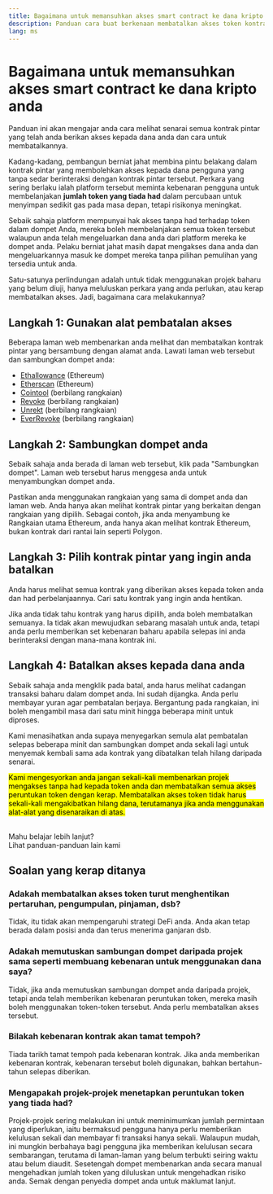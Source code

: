 ```yaml
---
title: Bagaimana untuk memansuhkan akses smart contract ke dana kripto anda
description: Panduan cara buat berkenaan membatalkan akses token kontrak pintar yang bersifat eksploitatif
lang: ms
---
```


# Bagaimana untuk memansuhkan akses smart contract ke dana kripto anda

Panduan ini akan mengajar anda cara melihat senarai semua kontrak pintar yang telah anda berikan akses kepada dana anda dan cara untuk membatalkannya.

Kadang-kadang, pembangun berniat jahat membina pintu belakang dalam kontrak pintar yang membolehkan akses kepada dana pengguna yang tanpa sedar berinteraksi dengan kontrak pintar tersebut. Perkara yang sering berlaku ialah platform tersebut meminta kebenaran pengguna untuk membelanjakan **jumlah token yang tiada had** dalam percubaan untuk menyimpan sedikit gas pada masa depan, tetapi risikonya meningkat.

Sebaik sahaja platform mempunyai hak akses tanpa had terhadap token dalam dompet Anda, mereka boleh membelanjakan semua token tersebut walaupun anda telah mengeluarkan dana anda dari platform mereka ke dompet anda. Pelaku berniat jahat masih dapat mengakses dana anda dan mengeluarkannya masuk ke dompet mereka tanpa pilihan pemulihan yang tersedia untuk anda.

Satu-satunya perlindungan adalah untuk tidak menggunakan projek baharu yang belum diuji, hanya meluluskan perkara yang anda perlukan, atau kerap membatalkan akses. Jadi, bagaimana cara melakukannya?

## Langkah 1: Gunakan alat pembatalan akses

Beberapa laman web membenarkan anda melihat dan membatalkan kontrak pintar yang bersambung dengan alamat anda. Lawati laman web tersebut dan sambungkan dompet anda:

- [Ethallowance](https://ethallowance.com/) (Ethereum)
- [Etherscan](https://etherscan.io/tokenapprovalchecker) (Ethereum)
- [Cointool](https://cointool.app/approve/eth) (berbilang rangkaian)
- [Revoke](https://revoke.cash/) (berbilang rangkaian)
- [Unrekt](https://app.unrekt.net/) (berbilang rangkaian)
- [EverRevoke](https://everrise.com/everrevoke/) (berbilang rangkaian)

## Langkah 2: Sambungkan dompet anda

Sebaik sahaja anda berada di laman web tersebut, klik pada "Sambungkan dompet". Laman web tersebut harus menggesa anda untuk menyambungkan dompet anda.

Pastikan anda menggunakan rangkaian yang sama di dompet anda dan laman web. Anda hanya akan melihat kontrak pintar yang berkaitan dengan rangkaian yang dipilih. Sebagai contoh, jika anda menyambung ke Rangkaian utama Ethereum, anda hanya akan melihat kontrak Ethereum, bukan kontrak dari rantai lain seperti Polygon.

## Langkah 3: Pilih kontrak pintar yang ingin anda batalkan

Anda harus melihat semua kontrak yang diberikan akses kepada token anda dan had perbelanjaannya. Cari satu kontrak yang ingin anda hentikan.

Jika anda tidak tahu kontrak yang harus dipilih, anda boleh membatalkan semuanya. Ia tidak akan mewujudkan sebarang masalah untuk anda, tetapi anda perlu memberikan set kebenaran baharu apabila selepas ini anda berinteraksi dengan mana-mana kontrak ini.

## Langkah 4: Batalkan akses kepada dana anda

Sebaik sahaja anda mengklik pada batal, anda harus melihat cadangan transaksi baharu dalam dompet anda. Ini sudah dijangka. Anda perlu membayar yuran agar pembatalan berjaya. Bergantung pada rangkaian, ini boleh mengambil masa dari satu minit hingga beberapa minit untuk diproses.

Kami menasihatkan anda supaya menyegarkan semula alat pembatalan selepas beberapa minit dan sambungkan dompet anda sekali lagi untuk menyemak kembali sama ada kontrak yang dibatalkan telah hilang daripada senarai.

<mark>Kami mengesyorkan anda jangan sekali-kali membenarkan projek mengakses tanpa had kepada token anda dan membatalkan semua akses peruntukan token dengan kerap. Membatalkan akses token tidak harus sekali-kali mengakibatkan hilang dana, terutamanya jika anda menggunakan alat-alat yang disenaraikan di atas.</mark>

 <br />

<InfoBanner shouldSpaceBetween emoji=":eyes:">
  <div>Mahu belajar lebih lanjut?</div>
  <ButtonLink to="/guides/">
    Lihat panduan-panduan lain kami
  </ButtonLink>
</InfoBanner>

## Soalan yang kerap ditanya

### Adakah membatalkan akses token turut menghentikan pertaruhan, pengumpulan, pinjaman, dsb?

Tidak, itu tidak akan mempengaruhi strategi DeFi anda. Anda akan tetap berada dalam posisi anda dan terus menerima ganjaran dsb.

### Adakah memutuskan sambungan dompet daripada projek sama seperti membuang kebenaran untuk menggunakan dana saya?

Tidak, jika anda memutuskan sambungan dompet anda daripada projek, tetapi anda telah memberikan kebenaran peruntukan token, mereka masih boleh menggunakan token-token tersebut. Anda perlu membatalkan akses tersebut.

### Bilakah kebenaran kontrak akan tamat tempoh?

Tiada tarikh tamat tempoh pada kebenaran kontrak. Jika anda memberikan kebenaran kontrak, kebenaran tersebut boleh digunakan, bahkan bertahun-tahun selepas diberikan.

### Mengapakah projek-projek menetapkan peruntukan token yang tiada had?

Projek-projek sering melakukan ini untuk meminimumkan jumlah permintaan yang diperlukan, iaitu bermaksud pengguna hanya perlu memberikan kelulusan sekali dan membayar fi transaksi hanya sekali. Walaupun mudah, ini mungkin berbahaya bagi pengguna jika memberikan kelulusan secara sembarangan, terutama di laman-laman yang belum terbukti seiring waktu atau belum diaudit. Sesetengah dompet membenarkan anda secara manual mengehadkan jumlah token yang diluluskan untuk mengehadkan risiko anda. Semak dengan penyedia dompet anda untuk maklumat lanjut.
